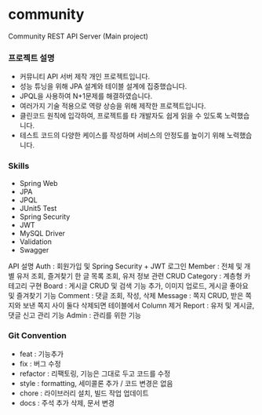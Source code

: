 # community
Community REST API Server (Main project)


### 프로젝트 설명

- 커뮤니티 API 서버 제작 개인 프로젝트입니다.
- 성능 튜닝을 위해 JPA 설계와 테이블 설계에 집중했습니다.
- JPQL을 사용하여 N+1문제를 해결하였습니다.
- 여러가지 기술 적용으로 역량 상승을 위해 제작한 프로젝트입니다.
- 클린코드 원칙에 입각하여, 프로젝트를 타 개발자도 쉽게 읽을 수 있도록 노력했습니다.
- 테스트 코드의 다양한 케이스를 작성하며 서비스의 안정도를 높이기 위해 노력했습니다.

### Skills

- Spring Web
- JPA
- JPQL
- JUnit5 Test
- Spring Security
- JWT
- MySQL Driver
- Validation
- Swagger

API 설명
Auth : 회원가입 및 Spring Security + JWT 로그인 
Member : 전체 및 개별 유저 조회, 즐겨찾기 한 글 목록 조회, 유저 정보 관련 CRUD
Category : 계층형 카테고리 구현
Board : 게시글 CRUD 및 검색 기능 추가, 이미지 업로드, 게시글 좋아요 및 즐겨찾기 기능
Comment : 댓글 조회, 작성, 삭제
Message : 쪽지 CRUD, 받은 쪽지와 보낸 쪽지 사이 둘다 삭제되면 테이블에서 Column 제거
Report : 유저 및 게시글, 댓글 신고 관리 기능
Admin : 관리를 위한 기능


### Git Convention

- feat : 기능추가
- fix : 버그 수정
- refactor : 리팩토링, 기능은 그대로 두고 코드를 수정
- style : formatting, 세미콜론 추가 / 코드 변경은 없음
- chore : 라이브러리 설치, 빌드 작업 업데이트
- docs : 주석 추가 삭제, 문서 변경


